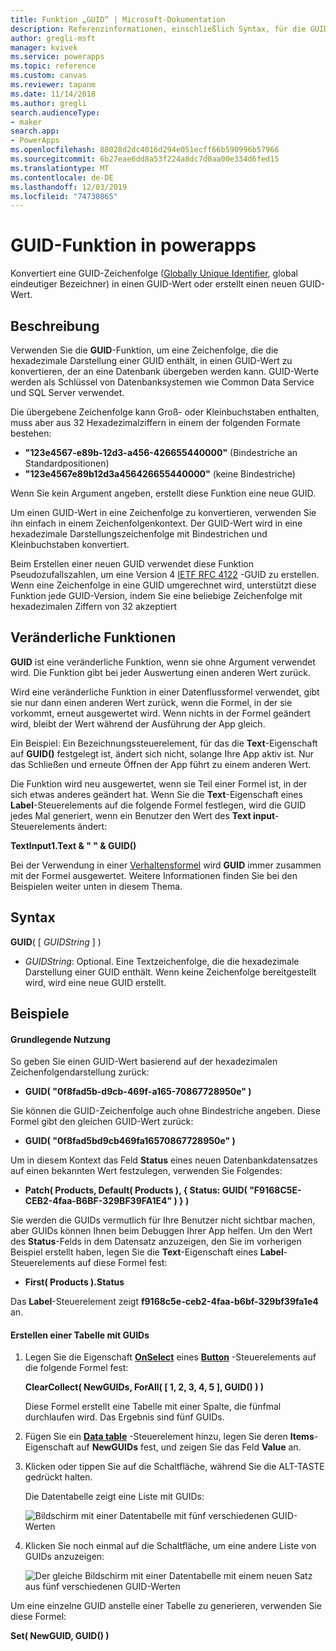 ```yaml
---
title: Funktion „GUID“ | Microsoft-Dokumentation
description: Referenzinformationen, einschließlich Syntax, für die GUID-Funktion in powerapps
author: gregli-msft
manager: kvivek
ms.service: powerapps
ms.topic: reference
ms.custom: canvas
ms.reviewer: tapanm
ms.date: 11/14/2018
ms.author: gregli
search.audienceType:
- maker
search.app:
- PowerApps
ms.openlocfilehash: 88028d2dc4016d294e051ecff66b590996b57966
ms.sourcegitcommit: 6b27eae6dd8a53f224a8dc7d0aa00e334d6fed15
ms.translationtype: MT
ms.contentlocale: de-DE
ms.lasthandoff: 12/03/2019
ms.locfileid: "74730865"
---
```

# <a name="guid-function-in-power-apps"></a>GUID-Funktion in powerapps
Konvertiert eine GUID-Zeichenfolge ([Globally Unique Identifier](https://en.wikipedia.org/wiki/Universally_unique_identifier), global eindeutiger Bezeichner) in einen GUID-Wert oder erstellt einen neuen GUID-Wert.

## <a name="description"></a>Beschreibung
Verwenden Sie die **GUID**-Funktion, um eine Zeichenfolge, die die hexadezimale Darstellung einer GUID enthält, in einen GUID-Wert zu konvertieren, der an eine Datenbank übergeben werden kann. GUID-Werte werden als Schlüssel von Datenbanksystemen wie Common Data Service und SQL Server verwendet.

Die übergebene Zeichenfolge kann Groß- oder Kleinbuchstaben enthalten, muss aber aus 32 Hexadezimalziffern in einem der folgenden Formate bestehen:

- **"123e4567-e89b-12d3-a456-426655440000"** (Bindestriche an Standardpositionen)
- **"123e4567e89b12d3a456426655440000"** (keine Bindestriche)

Wenn Sie kein Argument angeben, erstellt diese Funktion eine neue GUID.

Um einen GUID-Wert in eine Zeichenfolge zu konvertieren, verwenden Sie ihn einfach in einem Zeichenfolgenkontext. Der GUID-Wert wird in eine hexadezimale Darstellungszeichenfolge mit Bindestrichen und Kleinbuchstaben konvertiert. 

Beim Erstellen einer neuen GUID verwendet diese Funktion Pseudozufallszahlen, um eine Version 4 [IETF RFC 4122](https://www.ietf.org/rfc/rfc4122.txt) -GUID zu erstellen. Wenn eine Zeichenfolge in eine GUID umgerechnet wird, unterstützt diese Funktion jede GUID-Version, indem Sie eine beliebige Zeichenfolge mit hexadezimalen Ziffern von 32 akzeptiert

## <a name="volatile-functions"></a>Veränderliche Funktionen
**GUID** ist eine veränderliche Funktion, wenn sie ohne Argument verwendet wird. Die Funktion gibt bei jeder Auswertung einen anderen Wert zurück.  

Wird eine veränderliche Funktion in einer Datenflussformel verwendet, gibt sie nur dann einen anderen Wert zurück, wenn die Formel, in der sie vorkommt, erneut ausgewertet wird. Wenn nichts in der Formel geändert wird, bleibt der Wert während der Ausführung der App gleich.

Ein Beispiel: Ein Bezeichnungssteuerelement, für das die **Text**-Eigenschaft auf **GUID()** festgelegt ist, ändert sich nicht, solange Ihre App aktiv ist. Nur das Schließen und erneute Öffnen der App führt zu einem anderen Wert.

Die Funktion wird neu ausgewertet, wenn sie Teil einer Formel ist, in der sich etwas anderes geändert hat. Wenn Sie die **Text**-Eigenschaft eines **Label**-Steuerelements auf die folgende Formel festlegen, wird die GUID jedes Mal generiert, wenn ein Benutzer den Wert des **Text input**-Steuerelements ändert:

**TextInput1.Text & " " & GUID()**

Bei der Verwendung in einer [Verhaltensformel](../working-with-formulas-in-depth.md) wird **GUID** immer zusammen mit der Formel ausgewertet. Weitere Informationen finden Sie bei den Beispielen weiter unten in diesem Thema.

## <a name="syntax"></a>Syntax
**GUID**( [ *GUIDString* ] )

* *GUIDString*: Optional.  Eine Textzeichenfolge, die die hexadezimale Darstellung einer GUID enthält. Wenn keine Zeichenfolge bereitgestellt wird, wird eine neue GUID erstellt.

## <a name="examples"></a>Beispiele

#### <a name="basic-usage"></a>Grundlegende Nutzung

So geben Sie einen GUID-Wert basierend auf der hexadezimalen Zeichenfolgendarstellung zurück:

* **GUID( "0f8fad5b-d9cb-469f-a165-70867728950e" )**

Sie können die GUID-Zeichenfolge auch ohne Bindestriche angeben. Diese Formel gibt den gleichen GUID-Wert zurück:

* **GUID( "0f8fad5bd9cb469fa16570867728950e" )**

Um in diesem Kontext das Feld **Status** eines neuen Datenbankdatensatzes auf einen bekannten Wert festzulegen, verwenden Sie Folgendes:

* **Patch( Products, Default( Products ), { Status: GUID( "F9168C5E-CEB2-4faa-B6BF-329BF39FA1E4" ) } )**

Sie werden die GUIDs vermutlich für Ihre Benutzer nicht sichtbar machen, aber GUIDs können Ihnen beim Debuggen Ihrer App helfen. Um den Wert des **Status**-Felds in dem Datensatz anzuzeigen, den Sie im vorherigen Beispiel erstellt haben, legen Sie die **Text**-Eigenschaft eines **Label**-Steuerelements auf diese Formel fest:

* **First( Products ).Status**

Das **Label**-Steuerelement zeigt **f9168c5e-ceb2-4faa-b6bf-329bf39fa1e4** an.

#### <a name="create-a-table-of-guids"></a>Erstellen einer Tabelle mit GUIDs

1. Legen Sie die Eigenschaft **[OnSelect](../controls/properties-core.md)** eines **[Button](../controls/control-button.md)** -Steuerelements auf die folgende Formel fest:

    **ClearCollect( NewGUIDs, ForAll( [ 1, 2, 3, 4, 5 ], GUID() ) )**

    Diese Formel erstellt eine Tabelle mit einer Spalte, die fünfmal durchlaufen wird. Das Ergebnis sind fünf GUIDs.

1. Fügen Sie ein **[Data table](../controls/control-data-table.md)** -Steuerelement hinzu, legen Sie deren **Items**-Eigenschaft auf **NewGUIDs** fest, und zeigen Sie das Feld **Value** an.

1. Klicken oder tippen Sie auf die Schaltfläche, während Sie die ALT-TASTE gedrückt halten.

    Die Datentabelle zeigt eine Liste mit GUIDs:

    ![Bildschirm mit einer Datentabelle mit fünf verschiedenen GUID-Werten](media/function-guid/guid-collection-1.png)

1. Klicken Sie noch einmal auf die Schaltfläche, um eine andere Liste von GUIDs anzuzeigen:

    ![Der gleiche Bildschirm mit einer Datentabelle mit einem neuen Satz aus fünf verschiedenen GUID-Werten](media/function-guid/guid-collection-2.png)

Um eine einzelne GUID anstelle einer Tabelle zu generieren, verwenden Sie diese Formel:

**Set( NewGUID, GUID() )**
